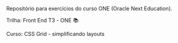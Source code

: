 Repositório para exercícios do curso ONE (Oracle Next Education).


Trilha: Front End T3 - ONE &#128218;

Curso: CSS Grid - simplificando layouts